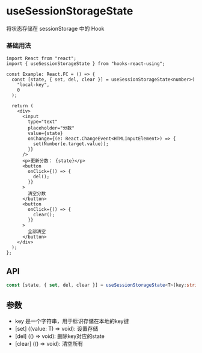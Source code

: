 # useSessionStorageState

将状态存储在 sessionStorage 中的 Hook

### 基础用法

```tsx
import React from "react";
import { useSessionStorageState } from "hooks-react-using";

const Example: React.FC = () => {
  const [state, { set, del, clear }] = useSessionStorageState<number>(
    "local-key",
    0
  );

  return (
    <div>
      <input
        type="text"
        placeholder="分数"
        value={state}
        onChange={(e: React.ChangeEvent<HTMLInputElement>) => {
          set(Number(e.target.value));
        }}
      />
      <p>更新分数： {state}</p>
      <button
        onClick={() => {
          del();
        }}
      >
        清空分数
      </button>
      <button
        onClick={() => {
          clear();
        }}
      >
        全部清空
      </button>
    </div>
  );
};
```

## API

```typescript
const [state, { set, del, clear }] = useSessionStorageState<T>(key:string,value:T);
```
## 参数
- key 是一个字符串，用于标识存储在本地的key键
- [set] ((value: T) => void): 设置存储
- [del] (() => void): 删除key对应的state
- [clear] (() => void): 清空所有
